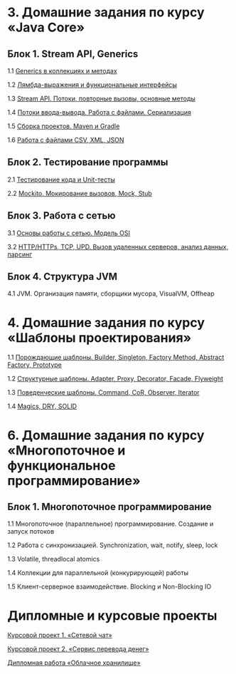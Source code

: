 # 3. Домашние задания по курсу «Java Core»

## Блок 1. Stream API, Generics

1.1 [Generics в коллекциях и методах](./generics/README.md)

1.2 [Лямбда-выражения и функциональные интерфейсы](./lambda/README.md)

1.3 [Stream API. Потоки, повторные вызовы, основные методы](./streams/README.md)

1.4 [Потоки ввода-вывода. Работа с файлами. Сериализация](./files/README.md)

1.5 [Сборка проектов. Maven и Gradle](./builders/README.md)

1.6 [Работа с файлами CSV, XML, JSON](./special_files/README.md)

## Блок 2. Тестирование программы

2.1 [Тестирование кода и Unit-тесты](https://github.com/netology-code/jd-homeworks/tree/master/junit)

2.2 [Mockito. Мокирование вызовов, Mock, Stub](https://github.com/netology-code/jd-homeworks/tree/master/mocks)

## Блок 3. Работа с сетью

3.1 [Основы работы с сетью. Модель OSI](https://github.com/netology-code/jd-homeworks/tree/master/network)

3.2 [HTTP/HTTPs, TCP, UPD. Вызов удаленных серверов, анализ данных, парсинг](https://github.com/netology-code/jd-homeworks/tree/master/http)

## Блок 4. Структура JVM
4.1 JVM. Организация памяти, сборщики мусора, VisualVM, Offheap



# 4. Домашние задания по курсу «Шаблоны проектирования»

1.1 [Порождающие шаблоны. Builder, Singleton, Factory Method, Abstract Factory, Prototype](./creational/README.md)

1.2 [Структурные шаблоны. Adapter, Proxy, Decorator, Facade, Flyweight](./structural/README.md)

1.3 [Поведенческие шаблоны. Command, CoR, Observer, Iterator](./behave/README.md)

1.4 [Magics, DRY, SOLID](./solid/README.md)


# 6. Домашние задания по курсу «Многопоточное и функциональное программирование»

## Блок 1. Многопоточное программирование

1.1 Многопоточное (параллельное) программирование. Создание и запуск потоков

1.2 Работа с синхронизацией. Synchronization, wait, notify, sleep, lock

1.3 Volatile, threadlocal atomics

1.4 Коллекции для параллельной (конкурирующей) работы

1.5 Клиент-серверное взаимодействие. Blocking и Non-Blocking IO


# Дипломные и курсовые проекты

[Курсовой проект 1. «Сетевой чат»](./diploma/networkchat.md)

[Курсовой проект 2. «Сервис перевода денег»](./diploma/moneytransferservice.md)

[Дипломная работа «Облачное хранилище»](./diploma/cloud.md)
